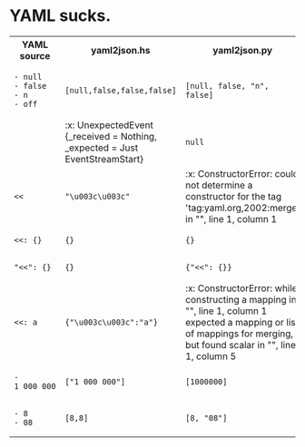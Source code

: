 # YAML sucks.

<table>
<tr>
<th>YAML source</th>
<th>yaml2json.hs</th>
<th>yaml2json.py</th>
<th>yaml2json.pl</th>
</tr>
<tr>
<td>
<pre><code>- null
- false
- n
- off
</code></pre></td><td>
<pre><code>[null,false,false,false]
</code></pre></td><td>
<pre><code>[null, false, "n", false]
</code></pre></td><td>
<pre><code>[null,"","n","off"]
</code></pre></td>
</tr>
<tr>
<td>
<pre><code></code></pre></td><td>
:x:
UnexpectedEvent {_received = Nothing, _expected = Just EventStreamStart}
</td><td>
<pre><code>null
</code></pre></td><td>
<pre><code>null
</code></pre></td>
</tr>
<tr>
<td>
<pre><code><<
</code></pre></td><td>
<pre><code>"\u003c\u003c"
</code></pre></td><td>
:x:
ConstructorError: could not determine a constructor for the tag 'tag:yaml.org,2002:merge'
  in "<stdin>", line 1, column 1
</td><td>
<pre><code>"<<"
</code></pre></td>
</tr>
<tr>
<td>
<pre><code><<: {}
</code></pre></td><td>
<pre><code>{}
</code></pre></td><td>
<pre><code>{}
</code></pre></td><td>
<pre><code>{"<<":{}}
</code></pre></td>
</tr>
<tr>
<td>
<pre><code>"<<": {}
</code></pre></td><td>
<pre><code>{}
</code></pre></td><td>
<pre><code>{"<<": {}}
</code></pre></td><td>
<pre><code>{"<<":{}}
</code></pre></td>
</tr>
<tr>
<td>
<pre><code><<: a
</code></pre></td><td>
<pre><code>{"\u003c\u003c":"a"}
</code></pre></td><td>
:x:
ConstructorError: while constructing a mapping
  in "<stdin>", line 1, column 1
expected a mapping or list of mappings for merging, but found scalar
  in "<stdin>", line 1, column 5
</td><td>
<pre><code>{"<<":"a"}
</code></pre></td>
</tr>
<tr>
<td>
<pre><code>- 1_000_000
</code></pre></td><td>
<pre><code>["1_000_000"]
</code></pre></td><td>
<pre><code>[1000000]
</code></pre></td><td>
<pre><code>["1_000_000"]
</code></pre></td>
</tr>
<tr>
<td>
<pre><code>- 8
- 08
</code></pre></td><td>
<pre><code>[8,8]
</code></pre></td><td>
<pre><code>[8, "08"]
</code></pre></td><td>
<pre><code>["8","08"]
</code></pre></td>
</tr>
</table>
